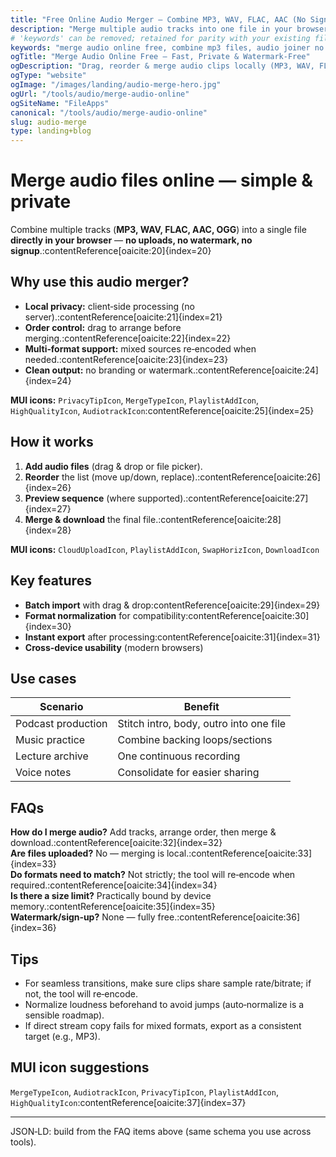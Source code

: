 ```yaml
---
title: "Free Online Audio Merger – Combine MP3, WAV, FLAC, AAC (No Signup)"
description: "Merge multiple audio tracks into one file in your browser. Reorder, preview & export MP3, WAV, FLAC, AAC & OGG. Private, free & watermark‑free."
# 'keywords' can be removed; retained for parity with your existing file.
keywords: "merge audio online free, combine mp3 files, audio joiner no watermark, merge wav and mp3, join flac tracks, aac audio merger, reorder audio clips, audio concatenation tool, merge podcast segments, compile voice notes"
ogTitle: "Merge Audio Online Free – Fast, Private & Watermark‑Free"
ogDescription: "Drag, reorder & merge audio clips locally (MP3, WAV, FLAC, AAC). No uploads, watermark or signup."
ogType: "website"
ogImage: "/images/landing/audio-merge-hero.jpg"
ogUrl: "/tools/audio/merge-audio-online"
ogSiteName: "FileApps"
canonical: "/tools/audio/merge-audio-online"
slug: audio-merge
type: landing+blog
---
```


# Merge audio files online — simple & private

Combine multiple tracks (**MP3, WAV, FLAC, AAC, OGG**) into a single file **directly in your browser** — **no uploads, no watermark, no signup**.:contentReference[oaicite:20]{index=20}

## Why use this audio merger?
- **Local privacy:** client‑side processing (no server).:contentReference[oaicite:21]{index=21}  
- **Order control:** drag to arrange before merging.:contentReference[oaicite:22]{index=22}  
- **Multi‑format support:** mixed sources re‑encoded when needed.:contentReference[oaicite:23]{index=23}  
- **Clean output:** no branding or watermark.:contentReference[oaicite:24]{index=24}

**MUI icons:** `PrivacyTipIcon`, `MergeTypeIcon`, `PlaylistAddIcon`, `HighQualityIcon`, `AudiotrackIcon`:contentReference[oaicite:25]{index=25}

## How it works
1. **Add audio files** (drag & drop or file picker).  
2. **Reorder** the list (move up/down, replace).:contentReference[oaicite:26]{index=26}  
3. **Preview sequence** (where supported).:contentReference[oaicite:27]{index=27}  
4. **Merge & download** the final file.:contentReference[oaicite:28]{index=28}

**MUI icons:** `CloudUploadIcon`, `PlaylistAddIcon`, `SwapHorizIcon`, `DownloadIcon`

## Key features
- **Batch import** with drag & drop:contentReference[oaicite:29]{index=29}  
- **Format normalization** for compatibility:contentReference[oaicite:30]{index=30}  
- **Instant export** after processing:contentReference[oaicite:31]{index=31}  
- **Cross‑device usability** (modern browsers)

## Use cases
| Scenario | Benefit |
| --- | --- |
| Podcast production | Stitch intro, body, outro into one file |
| Music practice | Combine backing loops/sections |
| Lecture archive | One continuous recording |
| Voice notes | Consolidate for easier sharing |

## FAQs
**How do I merge audio?** Add tracks, arrange order, then merge & download.:contentReference[oaicite:32]{index=32}  
**Are files uploaded?** No — merging is local.:contentReference[oaicite:33]{index=33}  
**Do formats need to match?** Not strictly; the tool will re‑encode when required.:contentReference[oaicite:34]{index=34}  
**Is there a size limit?** Practically bound by device memory.:contentReference[oaicite:35]{index=35}  
**Watermark/sign‑up?** None — fully free.:contentReference[oaicite:36]{index=36}

## Tips
- For seamless transitions, make sure clips share sample rate/bitrate; if not, the tool will re‑encode.  
- Normalize loudness beforehand to avoid jumps (auto‑normalize is a sensible roadmap).  
- If direct stream copy fails for mixed formats, export as a consistent target (e.g., MP3).

## MUI icon suggestions
`MergeTypeIcon`, `AudiotrackIcon`, `PrivacyTipIcon`, `PlaylistAddIcon`, `HighQualityIcon`:contentReference[oaicite:37]{index=37}

---
JSON‑LD: build from the FAQ items above (same schema you use across tools).
